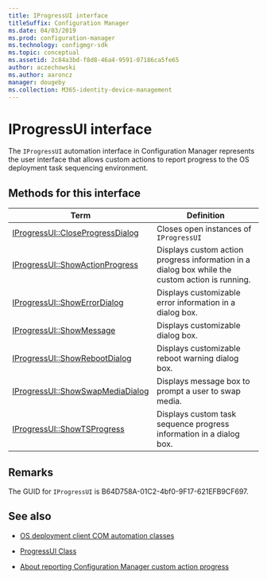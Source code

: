 ```yaml
---
title: IProgressUI interface
titleSuffix: Configuration Manager
ms.date: 04/03/2019
ms.prod: configuration-manager
ms.technology: configmgr-sdk
ms.topic: conceptual
ms.assetid: 2c84a3bd-f8d8-46a4-9591-07186ca5fe65
author: aczechowski
ms.author: aaroncz
manager: dougeby
ms.collection: M365-identity-device-management
---
```


# IProgressUI interface

The `IProgressUI` automation interface in Configuration Manager represents the user interface that allows custom actions to report progress to the OS deployment task sequencing environment.  

## Methods for this interface

|Term|Definition|  
|----------|----------------|  
|[IProgressUI::CloseProgressDialog](/sccm/develop/reference/core/clients/client-classes/iprogressui--closeprogressdialog-method)|Closes open instances of `IProgressUI`|  
|[IProgressUI::ShowActionProgress](/sccm/develop/reference/core/clients/client-classes/iprogressui--showactionprogress-method)|Displays custom action progress information in a dialog box while the custom action is running.|  
|[IProgressUI::ShowErrorDialog](/sccm/develop/reference/core/clients/client-classes/iprogressui--showerrordialog-method)|Displays customizable error information in a dialog box.|
|[IProgressUI::ShowMessage](/sccm/develop/reference/core/clients/client-classes/iprogressui--showmessage-method)|Displays customizable dialog box.|
|[IProgressUI::ShowRebootDialog](/sccm/develop/reference/core/clients/client-classes/iprogressui--showrebootdialog-method)|Displays customizable reboot warning dialog box.|
|[IProgressUI::ShowSwapMediaDialog](/sccm/develop/reference/core/clients/client-classes/iprogressui--showswapmediadialog-method)|Displays message box to prompt a user to swap media.|
|[IProgressUI::ShowTSProgress](/sccm/develop/reference/core/clients/client-classes/iprogressui--showtsprogress-method)|Displays custom task sequence progress information in a dialog box.|

## Remarks

The GUID for `IProgressUI` is B64D758A-01C2-4bf0-9F17-621EFB9CF697.  

## See also

- [OS deployment client COM automation classes](/sccm/develop/reference/core/clients/client-classes/operating-system-deployment-client-com-automation-classes)  

- [ProgressUI Class](/sccm/develop/reference/core/clients/client-classes/progressui-client-com-automation-class)  

- [About reporting Configuration Manager custom action progress](/sccm/develop/osd/about-reporting-configuration-manager-custom-action-progress)  
